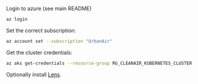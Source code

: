 Login to azure (see main README)

```bash
az login
```

Set the correct subscription:

```bash
az account set --subscription "UrbanAir" 
```

Get the cluster credentials:

```bash
az aks get-credentials --resource-group RG_CLEANAIR_KUBERNETES_CLUSTER --name cleanair-kubernetes
```

Optionally install [Lens](https://k8slens.dev/).

